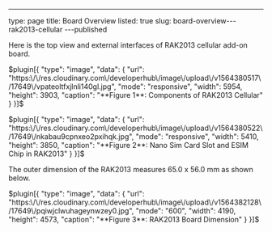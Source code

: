 ---
type: page
title: Board Overview
listed: true
slug: board-overview---rak2013-cellular
---published

Here is the top view and external interfaces of RAK2013 cellular add-on board.

$plugin[{
    "type": "image",
    "data": {
        "url": "https:\/\/res.cloudinary.com\/developerhub\/image\/upload\/v1564380517\/17649\/vpateoltfxjlnli140gl.jpg",
        "mode": "responsive",
        "width": 5954,
        "height": 3903,
        "caption": "**Figure 1**: Components of RAK2013 Cellular"
    }
}]$

$plugin[{
    "type": "image",
    "data": {
        "url": "https:\/\/res.cloudinary.com\/developerhub\/image\/upload\/v1564380522\/17649\/nkabau9cpnxeo2pxihqk.jpg",
        "mode": "responsive",
        "width": 5410,
        "height": 3850,
        "caption": "**Figure 2**: Nano Sim Card Slot and ESIM Chip in RAK2013"
    }
}]$

The outer dimension of the RAK2013 measures 65.0 x 56.0 mm as shown below. 

$plugin[{
    "type": "image",
    "data": {
        "url": "https:\/\/res.cloudinary.com\/developerhub\/image\/upload\/v1564382128\/17649\/pqiwjclwuhageynwzey0.jpg",
        "mode": "600",
        "width": 4190,
        "height": 4573,
        "caption": "**Figure 3**: RAK2013 Board Dimension"
    }
}]$

